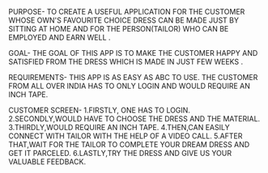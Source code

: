 PURPOSE-
TO CREATE A USEFUL APPLICATION FOR THE CUSTOMER WHOSE OWN'S FAVOURITE CHOICE DRESS CAN BE MADE JUST BY SITTING AT HOME AND  FOR THE PERSON(TAILOR) WHO CAN BE EMPLOYED AND EARN WELL .

GOAL-
THE GOAL OF THIS APP IS TO MAKE THE CUSTOMER HAPPY AND SATISFIED FROM THE DRESS WHICH IS MADE IN JUST FEW WEEKS .

REQUIREMENTS-
THIS APP IS AS EASY AS ABC TO USE. THE CUSTOMER FROM ALL OVER INDIA HAS TO ONLY LOGIN AND WOULD REQUIRE AN INCH TAPE.

CUSTOMER SCREEN-
1.FIRSTLY, ONE HAS TO LOGIN.
2.SECONDLY,WOULD HAVE TO CHOOSE THE DRESS AND THE MATERIAL.
3.THIRDLY,WOULD REQUIRE AN INCH TAPE.
4.THEN,CAN EASILY CONNECT WITH TAILOR WITH THE HELP OF A VIDEO CALL.
5.AFTER THAT,WAIT FOR THE TAILOR TO COMPLETE YOUR DREAM DRESS AND GET IT PARCELED.
6.LASTLY,TRY THE DRESS AND GIVE US YOUR VALUABLE FEEDBACK.

